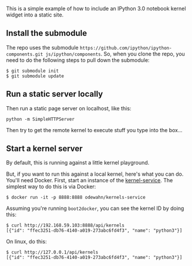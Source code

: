 This is a simple example of how to include an IPython 3.0 notebook kernel widget into a static site.  

## Install the submodule

The repo uses the submodule `https://github.com/ipython/ipython-components.git js/ipython/components`.  So, when you clone the repo, you need to do the following steps to pull down the submodule:

```
$ git submodule init
$ git submodule update
```

## Run a static server locally

Then run a static page server on localhost, like this:

```
python -m SimpleHTTPServer
```

Then try to get the remote kernel to execute stuff you type into the box...


## Start a kernel server

By default, this is running against a little kernel playground. 

But, if you want to run this against a local kernel, here's what you can do. You'll need Docker.  First, start an instance of the [kernel-service](https://github.com/rgbkrk/kernels-service).  The simplest way to do this is via Docker:

```
$ docker run -it -p 8888:8888 odewahn/kernels-service
```

Assuming you're running `boot2docker`, you can see the kernel ID by doing this:

```
$ curl http://192.168.59.103:8888/api/kernels
[{"id": "ffec3251-db76-4140-a019-273abc6fd4f3", "name": "python3"}]
```

On linux, do this:

```
$ curl http://127.0.0.1/api/kernels
[{"id": "ffec3251-db76-4140-a019-273abc6fd4f3", "name": "python3"}]
```